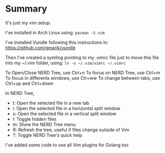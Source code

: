 # Summary
It's just my vim setup.

I've installed in Arch Linux using: `pacman -S vim`

I've installed Vundle following this instructions in: https://github.com/gmarik/vundle

Then I've created a symling pointing to my .vimrc file just to move this file into my ~/.vim folder, using: `ln -s ~/.vim/vimrc ~/.vimrc`

To Open/Close NERD Tree, use Ctrl+n
To focus on NERD Tree, use Ctrl+m
To focus in differents windows, use Ctr+ww
To change between tabs, use Ctrl+up and Ctrl+down

In NERD Tree,
- t: Open the selected file in a new tab
- i: Open the selected file in a horizontal split window
- s: Open the selected file in a vertical split window
- I: Toggle hidden files
- m: Show the NERD Tree menu
- R: Refresh the tree, useful if files change outside of Vim
- ?: Toggle NERD Tree's quick help

I've added some code to use all Vim plugins for Golang too
